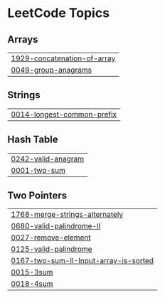 <!---LeetCode Topics Start-->

# LeetCode Topics

## Arrays
|  |
| ------------- |
| [1929-concatenation-of-array](https://github.com/AqibNiazi/LeetCode_2025/tree/main/1929-concatenation-of-array) |
| [0049-group-anagrams](https://github.com/AqibNiazi/LeetCode_2025/tree/main/0049-group-anagrams) |

## Strings
|  |
| ------------- |
| [0014-longest-common-prefix](https://github.com/AqibNiazi/LeetCode_2025/tree/main/0014-longest-common-prefix) |

## Hash Table
|  |
| ------------- |
| [0242-valid-anagram](https://github.com/AqibNiazi/LeetCode_2025/tree/main/0242-valid-anagram) |
| [0001-two-sum](https://github.com/AqibNiazi/LeetCode_2025/tree/main/0001-two-sum) |


## Two Pointers
|  |
| ------------- |
| [1768-merge-strings-alternately](https://github.com/AqibNiazi/LeetCode_2025/tree/main/1768-merge-strings-alternately) |
| [0680-valid-palindrome-II](https://github.com/AqibNiazi/LeetCode_2025/tree/main/0680-valid-palindrome-II) |
| [0027-remove-element](https://github.com/AqibNiazi/LeetCode_2025/tree/main/0027-remove-element) |
| [0125-valid-palindrome](https://github.com/AqibNiazi/LeetCode_2025/tree/main/0125-valid-palindrome) |
| [0167-two-sum-II-Input-array-is-sorted](https://github.com/AqibNiazi/LeetCode_2025/tree/main/0167-two-sum-II-Input-array-is-sorted) |
| [0015-3sum](https://github.com/AqibNiazi/LeetCode_2025/tree/main/0015-3sum) |
| [0018-4sum](https://github.com/AqibNiazi/LeetCode_2025/tree/main/0018-4sum) |

<!---LeetCode Topics End-->
